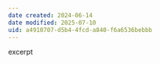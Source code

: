 ```yaml
---
date created: 2024-06-14
date modified: 2025-07-10
uid: a4910707-d5b4-4fcd-a840-f6a6536bebbb
---
```


excerpt

<!-- more -->
